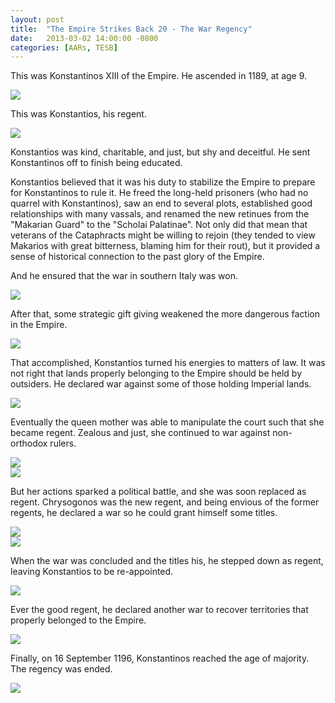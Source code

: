 ```yaml
---
layout: post
title:  "The Empire Strikes Back 20 - The War Regency"
date:   2013-03-02 14:00:00 -0800
categories: [AARs, TESB]
---
```

This was Konstantinos XIII of the Empire. He ascended in 1189, at age 9.

![](/assets/tesb_images/20-1.png)

This was Konstantios, his regent.

![](/assets/tesb_images/20-2.png)

Konstantios was kind, charitable, and just, but shy and deceitful. He sent Konstantinos off to finish being educated.

Konstantios believed that it was his duty to stabilize the Empire to prepare for Konstantinos to rule it. He freed the long-held prisoners (who had no quarrel with Konstantinos), saw an end to several plots, established good relationships with many vassals, and renamed the new retinues from the "Makarian Guard" to the "Scholai Palatinae". Not only did that mean that veterans of the Cataphracts might be willing to rejoin (they tended to view Makarios with great bitterness, blaming him for their rout), but it provided a sense of historical connection to the past glory of the Empire.

And he ensured that the war in southern Italy was won.

![](/assets/tesb_images/20-3.png)

After that, some strategic gift giving weakened the more dangerous faction in the Empire.

![](/assets/tesb_images/20-4.png)

That accomplished, Konstantios turned his energies to matters of law. It was not right that lands properly belonging to the Empire should be held by outsiders. He declared war against some of those holding Imperial lands.

![](/assets/tesb_images/20-5.png)

Eventually the queen mother was able to manipulate the court such that she became regent. Zealous and just, she continued to war against non-orthodox rulers.

![](/assets/tesb_images/20-6.png)  
![](/assets/tesb_images/20-7.png)

But her actions sparked a political battle, and she was soon replaced as regent. Chrysogonos was the new regent, and being envious of the former regents, he declared a war so he could grant himself some titles.

![](/assets/tesb_images/20-8.png)  
![](/assets/tesb_images/20-9.png)

When the war was concluded and the titles his, he stepped down as regent, leaving Konstantios to be re-appointed.

![](/assets/tesb_images/20-10.png)

Ever the good regent, he declared another war to recover territories that properly belonged to the Empire.

![](/assets/tesb_images/20-11.png)

Finally, on 16 September 1196, Konstantinos reached the age of majority. The regency was ended.

![](/assets/tesb_images/20-12.png)